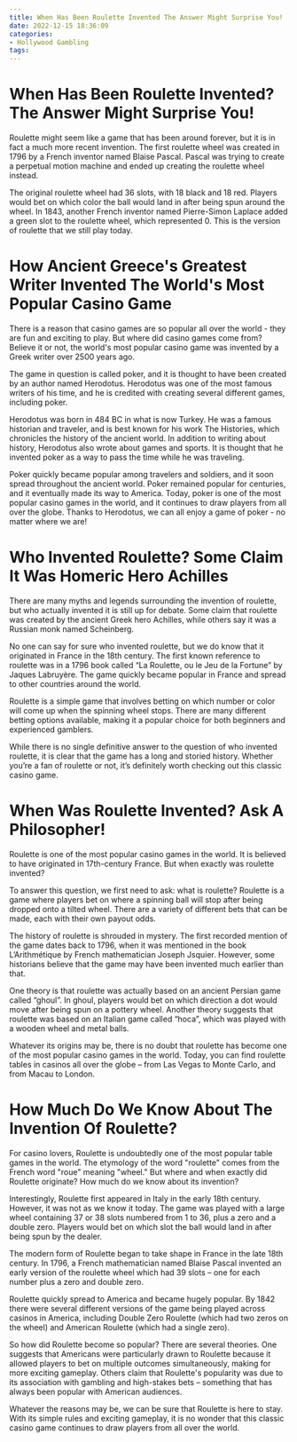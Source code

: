 ```yaml
---
title: When Has Been Roulette Invented The Answer Might Surprise You!
date: 2022-12-15 18:36:09
categories:
- Hollywood Gambling
tags:
---
```



#  When Has Been Roulette Invented? The Answer Might Surprise You!

Roulette might seem like a game that has been around forever, but it is in fact a much more recent invention. The first roulette wheel was created in 1796 by a French inventor named Blaise Pascal. Pascal was trying to create a perpetual motion machine and ended up creating the roulette wheel instead.

The original roulette wheel had 36 slots, with 18 black and 18 red. Players would bet on which color the ball would land in after being spun around the wheel. In 1843, another French inventor named Pierre-Simon Laplace added a green slot to the roulette wheel, which represented 0. This is the version of roulette that we still play today.

#  How Ancient Greece's Greatest Writer Invented The World's Most Popular Casino Game

There is a reason that casino games are so popular all over the world - they are fun and exciting to play. But where did casino games come from? Believe it or not, the world's most popular casino game was invented by a Greek writer over 2500 years ago.

The game in question is called poker, and it is thought to have been created by an author named Herodotus. Herodotus was one of the most famous writers of his time, and he is credited with creating several different games, including poker.

Herodotus was born in 484 BC in what is now Turkey. He was a famous historian and traveler, and is best known for his work The Histories, which chronicles the history of the ancient world. In addition to writing about history, Herodotus also wrote about games and sports. It is thought that he invented poker as a way to pass the time while he was traveling.

Poker quickly became popular among travelers and soldiers, and it soon spread throughout the ancient world. Poker remained popular for centuries, and it eventually made its way to America. Today, poker is one of the most popular casino games in the world, and it continues to draw players from all over the globe. Thanks to Herodotus, we can all enjoy a game of poker - no matter where we are!

#  Who Invented Roulette? Some Claim It Was Homeric Hero Achilles

There are many myths and legends surrounding the invention of roulette, but who actually invented it is still up for debate. Some claim that roulette was created by the ancient Greek hero Achilles, while others say it was a Russian monk named Scheinberg.

No one can say for sure who invented roulette, but we do know that it originated in France in the 18th century. The first known reference to roulette was in a 1796 book called “La Roulette, ou le Jeu de la Fortune” by Jaques Labruyère. The game quickly became popular in France and spread to other countries around the world.

Roulette is a simple game that involves betting on which number or color will come up when the spinning wheel stops. There are many different betting options available, making it a popular choice for both beginners and experienced gamblers.

While there is no single definitive answer to the question of who invented roulette, it is clear that the game has a long and storied history. Whether you’re a fan of roulette or not, it’s definitely worth checking out this classic casino game.

#  When Was Roulette Invented? Ask A Philosopher!

Roulette is one of the most popular casino games in the world. It is believed to have originated in 17th-century France. But when exactly was roulette invented?

To answer this question, we first need to ask: what is roulette? Roulette is a game where players bet on where a spinning ball will stop after being dropped onto a tilted wheel. There are a variety of different bets that can be made, each with their own payout odds.

The history of roulette is shrouded in mystery. The first recorded mention of the game dates back to 1796, when it was mentioned in the book L’Arithmétique by French mathematician Joseph Jsquier. However, some historians believe that the game may have been invented much earlier than that.

One theory is that roulette was actually based on an ancient Persian game called “ghoul”. In ghoul, players would bet on which direction a dot would move after being spun on a pottery wheel. Another theory suggests that roulette was based on an Italian game called “hoca”, which was played with a wooden wheel and metal balls.

Whatever its origins may be, there is no doubt that roulette has become one of the most popular casino games in the world. Today, you can find roulette tables in casinos all over the globe – from Las Vegas to Monte Carlo, and from Macau to London.

#  How Much Do We Know About The Invention Of Roulette?

For casino lovers, Roulette is undoubtedly one of the most popular table games in the world. The etymology of the word "roulette" comes from the French word "roue" meaning "wheel." But where and when exactly did Roulette originate? How much do we know about its invention?

 Interestingly, Roulette first appeared in Italy in the early 18th century. However, it was not as we know it today. The game was played with a large wheel containing 37 or 38 slots numbered from 1 to 36, plus a zero and a double zero. Players would bet on which slot the ball would land in after being spun by the dealer.

The modern form of Roulette began to take shape in France in the late 18th century. In 1796, a French mathematician named Blaise Pascal invented an early version of the roulette wheel which had 39 slots – one for each number plus a zero and double zero. 

Roulette quickly spread to America and became hugely popular. By 1842 there were several different versions of the game being played across casinos in America, including Double Zero Roulette (which had two zeros on the wheel) and American Roulette (which had a single zero).

So how did Roulette become so popular? There are several theories. One suggests that Americans were particularly drawn to Roulette because it allowed players to bet on multiple outcomes simultaneously, making for more exciting gameplay. Others claim that Roulette's popularity was due to its association with gambling and high-stakes bets – something that has always been popular with American audiences.

Whatever the reasons may be, we can be sure that Roulette is here to stay. With its simple rules and exciting gameplay, it is no wonder that this classic casino game continues to draw players from all over the world.